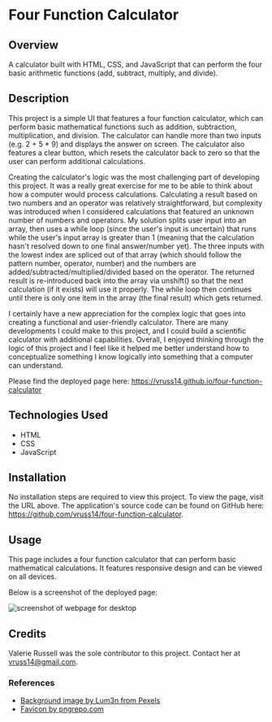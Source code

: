 # Four Function Calculator

## Overview

A calculator built with HTML, CSS, and JavaScript that can perform the four basic arithmetic functions (add, subtract, multiply, and divide).

## Description

This project is a simple UI that features a four function calculator, which can perform basic mathematical functions such as addition, subtraction, multiplication, and division. The calculator can handle more than two inputs (e.g. 2 + 5 * 9) and displays the answer on screen. The calculator also features a clear button, which resets the calculator back to zero so that the user can perform additional calculations.

Creating the calculator's logic was the most challenging part of developing this project. It was a really great exercise for me to be able to think about how a computer would process calculations. Calculating a result based on two numbers and an operator was relatively straightforward, but complexity was introduced when I considered calculations that featured an unknown number of numbers and operators. My solution splits user input into an array, then uses a while loop (since the user's input is uncertain) that runs while the user's input array is greater than 1 (meaning that the calculation hasn't resolved down to one final answer/number yet). The three inputs with the lowest index are spliced out of that array (which should follow the pattern number, operator, number) and the numbers are added/subtracted/multiplied/divided based on the operator. The returned result is re-introduced back into the array via unshift() so that the next calculation (if it exists) will use it properly. The while loop then continues until there is only one item in the array (the final result) which gets returned.

I certainly have a new appreciation for the complex logic that goes into creating a functional and user-friendly calculator. There are many developments I could make to this project, and I could build a scientific calculator with additional capabilities. Overall, I enjoyed thinking through the logic of this project and I feel like it helped me better understand how to conceptualize something I know logically into something that a computer can understand.

Please find the deployed page here: https://vruss14.github.io/four-function-calculator

## Technologies Used

- HTML
- CSS
- JavaScript

## Installation

No installation steps are required to view this project. To view the page, visit the URL above. The application's source code can be found on GitHub here: https://github.com/vruss14/four-function-calculator.

## Usage

This page includes a four function calculator that can perform basic mathematical calculations. It features responsive design and can be viewed on all devices.

Below is a screenshot of the deployed page:

![screenshot of webpage for desktop](./assets/images/calc-screenshot-desktop.png)

## Credits

Valerie Russell was the sole contributor to this project. Contact her at vruss14@gmail.com.

### References

* [Background image by Lum3n from Pexels](https://www.pexels.com/photo/black-click-pen-on-white-paper-167682/)
* [Favicon by pngrepo.com](https://www.pngrepo.com/svg/209382/division)

